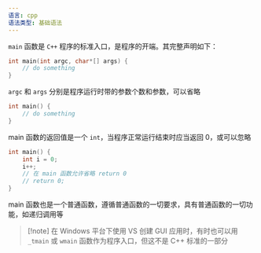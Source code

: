 ```yaml
---
语言: cpp
语法类型: 基础语法
---
```


`main` 函数是 `C++` 程序的标准入口，是程序的开端。其完整声明如下：

```cpp
int main(int argc, char*[] args) {
    // do something
}
```

`argc` 和 `args` 分别是程序运行时带的参数个数和参数，可以省略

```cpp
int main() {
    // do something
}
```

main  函数的返回值是一个 `int`，当程序正常运行结束时应当返回 0，或可以忽略

```cpp
int main() {
    int i = 0;
    i++;
    // 在 main 函数允许省略 return 0
    // return 0;
}
```

main 函数也是一个普通函数，遵循普通函数的一切要求，具有普通函数的一切功能，如递归调用等

> [!note] 在 Windows 平台下使用 VS 创建 GUI 应用时，有时也可以用 `_tmain` 或 `wmain` 函数作为程序入口，但这不是 C++ 标准的一部分
